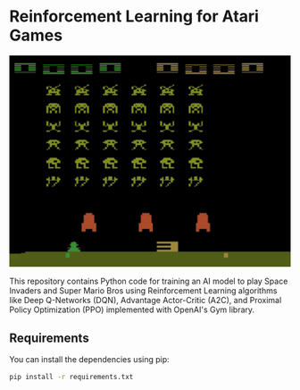 # Reinforcement Learning for Atari Games

![Gameplay](results/SpaceInvaders/A2C/Frames/03_FirstModelWithSpaceInvadersNoFrameskip-v4/SpaceInvadersA2CDetectingBullets.gif)

This repository contains Python code for training an AI model to play Space Invaders and Super Mario Bros using Reinforcement Learning algorithms like Deep Q-Networks (DQN), Advantage Actor-Critic (A2C), and Proximal Policy Optimization (PPO) implemented with OpenAI's Gym library.

## Requirements

You can install the dependencies using pip:

```bash
pip install -r requirements.txt
```
